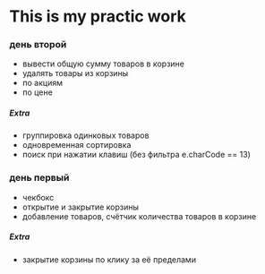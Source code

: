 # This is my practic work #
### день второй ###
- вывести общую сумму товаров в корзине
- удалять товары из корзины
- по акциям
- по цене
##### Extra #####
- группировка одинковых товаров
- одновременная сортировка
- поиск при нажатии клавиш (без фильтра e.charCode == 13)

### день первый ###
- чекбокс
- открытие и закрытие корзины
- добавление товаров, счётчик количества товаров в корзине
##### Extra #####
- закрытие корзины по клику за её пределами
